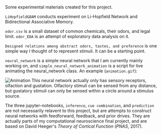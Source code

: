 Some experimental materials created for this project.

```LiHopfield&BAM``` conducts experiment on Li-Hopfield Network and Bidirectional Associative Memory.


```odor.csv``` is a small dataset of common chemicals, their odors, and legal limit. ```odor_EDA``` is an attempt of exploratory data analysis on it. 

```Designed relations among abstract odors, tastes, and preference``` is one simple way I thought of to represent stimuli. It can be a starting point. 

```neural_network``` is a simple neural network that I am currently mainly working on, and ```simple_neural_network_animation``` is a script for live animating the neural_network class. An example (```animation.gif```):

![Animation](/experiment/animation.gif)
This neural network actually only has sensory receptors, olfaction and gustation. Olfactory stimuli can be sensed from any distance, but gustatory stimuli can only be sensed within a circle around a stimulus source.

The three jupyter-notebooks, ```inference```, ```cue combination```, and ```prediction``` are not necessarily relavent to this project, but are attempts to construct neural networks with feedforward, feedback, and prior drives. They are actually parts of my computational neuroscience final project, and are based on David Heeger's *Theory of Cortical Function* (*PNAS*, 2017).
